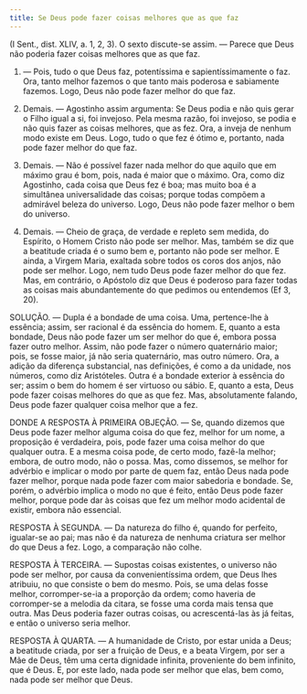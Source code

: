 ```yaml
---
title: Se Deus pode fazer coisas melhores que as que faz
---
```


(I Sent., dist. XLIV, a. 1, 2, 3).
  O sexto discute-se assim. — Parece que Deus não poderia fazer coisas melhores que as que faz.  

1. — Pois, tudo o que Deus faz, potentíssima e sapientíssimamente o faz. Ora, tanto melhor fazemos o que tanto mais poderosa e sabiamente fazemos. Logo, Deus não pode fazer melhor do que faz.  

2. Demais. — Agostinho assim argumenta: Se Deus podia e não quis gerar o Filho igual a si, foi invejoso. Pela mesma razão, foi invejoso, se podia e não quis fazer as coisas melhores, que as fez. Ora, a inveja de nenhum modo existe em Deus. Logo, tudo o que fez é ótimo e, portanto, nada pode fazer melhor do que faz.  

3. Demais. — Não é possível fazer nada melhor do que aquilo que em máximo grau é bom, pois, nada é maior que o máximo. Ora, como diz Agostinho, cada coisa que Deus fez é boa; mas muito boa é a simultânea universalidade das coisas; porque todas compõem a admirável beleza do universo. Logo, Deus não pode fazer melhor o bem do universo. 

4. Demais. — Cheio de graça, de verdade e repleto sem medida, do Espírito, o Homem Cristo não pode ser melhor. Mas, também se diz que a beatitude criada é o sumo bem e, portanto não pode ser melhor. E ainda, a Virgem Maria, exaltada sobre todos os coros dos anjos, não pode ser melhor. Logo, nem tudo Deus pode fazer melhor do que fez.  Mas, em contrário, o Apóstolo diz que Deus é poderoso para fazer todas as coisas mais abundantemente do que pedimos ou entendemos (Ef 3, 20).
  

SOLUÇÃO. — Dupla é a bondade de uma coisa. Uma, pertence-lhe à essência; assim, ser racional é da essência do homem. E, quanto a esta bondade, Deus não pode fazer um ser melhor do que é, embora possa fazer outro melhor. Assim, não pode fazer o número quaternário maior; pois, se fosse maior, já não seria quaternário, mas outro número. Ora, a adição da diferença substancial, nas definições, é como a da unidade, nos números, como diz Aristóteles. Outra é a bondade exterior à essência do ser; assim o bem do homem é ser virtuoso ou sábio. E, quanto a esta, Deus pode fazer coisas melhores do que as que fez. Mas, absolutamente falando, Deus pode fazer qualquer coisa melhor que a fez.  

DONDE A RESPOSTA À PRIMEIRA OBJEÇÃO. — Se, quando dizemos que Deus pode fazer melhor alguma coisa do que fez, melhor for um nome, a proposição é verdadeira, pois, pode fazer uma coisa melhor do que qualquer outra. E a mesma coisa pode, de certo modo, fazê-la melhor; embora, de outro modo, não o possa. Mas, como dissemos, se melhor for advérbio e implicar o modo por parte de quem faz, então Deus nada pode fazer melhor, porque nada pode fazer com maior sabedoria e bondade. Se, porém, o advérbio implica o modo no que é feito, então Deus pode fazer melhor, porque pode dar às coisas que fez um melhor modo acidental de existir, embora não essencial.  

RESPOSTA À SEGUNDA. — Da natureza do filho é, quando for perfeito, igualar-se ao pai; mas não é da natureza de nenhuma criatura ser melhor do que Deus a fez. Logo, a comparação não colhe.  

RESPOSTA À TERCEIRA. — Supostas coisas existentes, o universo não pode ser melhor, por causa da convenientíssima ordem, que Deus lhes atribuiu, no que consiste o bem do mesmo. Pois, se uma delas fosse melhor, corromper-se-ia a proporção da ordem; como haveria de corromper-se a melodia da citara, se fosse uma corda mais tensa que outra. Mas Deus poderia fazer outras coisas, ou acrescentá-las às já feitas, e então o universo seria melhor.  

RESPOSTA À QUARTA. — A humanidade de Cristo, por estar unida a Deus; a beatitude criada, por ser a fruição de Deus, e a beata Virgem, por ser a Mãe de Deus, têm uma certa dignidade infinita, proveniente do bem infinito, que é Deus. E, por este lado, nada pode ser melhor que elas, bem como, nada pode ser melhor que Deus.